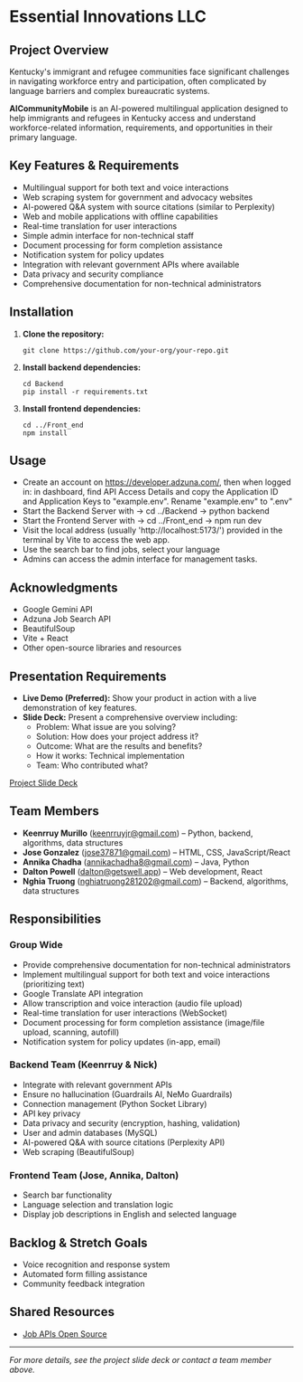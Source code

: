 # Essential Innovations LLC

## Project Overview
Kentucky's immigrant and refugee communities face significant challenges in navigating workforce entry and participation, often complicated by language barriers and complex bureaucratic systems.

**AICommunityMobile** is an AI-powered multilingual application designed to help immigrants and refugees in Kentucky access and understand workforce-related information, requirements, and opportunities in their primary language.

## Key Features & Requirements
- Multilingual support for both text and voice interactions
- Web scraping system for government and advocacy websites
- AI-powered Q&A system with source citations (similar to Perplexity)
- Web and mobile applications with offline capabilities
- Real-time translation for user interactions
- Simple admin interface for non-technical staff
- Document processing for form completion assistance
- Notification system for policy updates
- Integration with relevant government APIs where available
- Data privacy and security compliance
- Comprehensive documentation for non-technical administrators

## Installation

1. **Clone the repository:**
   ```
   git clone https://github.com/your-org/your-repo.git
   ```
2. **Install backend dependencies:**
   ```
   cd Backend
   pip install -r requirements.txt
   ```
3. **Install frontend dependencies:**
   ```
   cd ../Front_end
   npm install
   ```

## Usage

- Create an account on https://developer.adzuna.com/, then when logged in: in dashboard, find API Access Details and copy the Application ID and Application Keys to "example.env". Rename "example.env" to ".env"
- Start the Backend Server with -> cd ../Backend -> python backend
- Start the Frontend Server with -> cd ../Front_end -> npm run dev
- Visit the local address (usually 'http://localhost:5173/') provided in the terminal by Vite to access the web app.
- Use the search bar to find jobs, select your language
- Admins can access the admin interface for management tasks.

## Acknowledgments

- Google Gemini API
- Adzuna Job Search API
- BeautifulSoup
- Vite + React
- Other open-source libraries and resources

## Presentation Requirements
- **Live Demo (Preferred):** Show your product in action with a live demonstration of key features.
- **Slide Deck:** Present a comprehensive overview including:
  - Problem: What issue are you solving?
  - Solution: How does your project address it?
  - Outcome: What are the results and benefits?
  - How it works: Technical implementation
  - Team: Who contributed what?

[Project Slide Deck](https://docs.google.com/presentation/d/1lBD3rA1fe3HMjcErkoJn9TU1xg3NRMg_ezplriQT3wU/edit#slide=id.g339184218ca_0_17)

## Team Members
- **Keenrruy Murillo** (keenrruyjr@gmail.com) – Python, backend, algorithms, data structures
- **Jose Gonzalez** (jose37871@gmail.com) – HTML, CSS, JavaScript/React
- **Annika Chadha** (annikachadha8@gmail.com) – Java, Python
- **Dalton Powell** (dalton@getswell.app) – Web development, React
- **Nghia Truong** (nghiatruong281202@gmail.com) – Backend, algorithms, data structures

## Responsibilities
### Group Wide
- Provide comprehensive documentation for non-technical administrators
- Implement multilingual support for both text and voice interactions (prioritizing text)
- Google Translate API integration
- Allow transcription and voice interaction (audio file upload)
- Real-time translation for user interactions (WebSocket)
- Document processing for form completion assistance (image/file upload, scanning, autofill)
- Notification system for policy updates (in-app, email)

### Backend Team (Keenrruy & Nick)
- Integrate with relevant government APIs
- Ensure no hallucination (Guardrails AI, NeMo Guardrails)
- Connection management (Python Socket Library)
- API key privacy
- Data privacy and security (encryption, hashing, validation)
- User and admin databases (MySQL)
- AI-powered Q&A with source citations (Perplexity API)
- Web scraping (BeautifulSoup)

### Frontend Team (Jose, Annika, Dalton)
- Search bar functionality
- Language selection and translation logic
- Display job descriptions in English and selected language

## Backlog & Stretch Goals
- Voice recognition and response system
- Automated form filling assistance
- Community feedback integration

## Shared Resources
- [Job APIs Open Source](https://jobapis.github.io/open-source/)
---

*For more details, see the project slide deck or contact a team member above.* 
